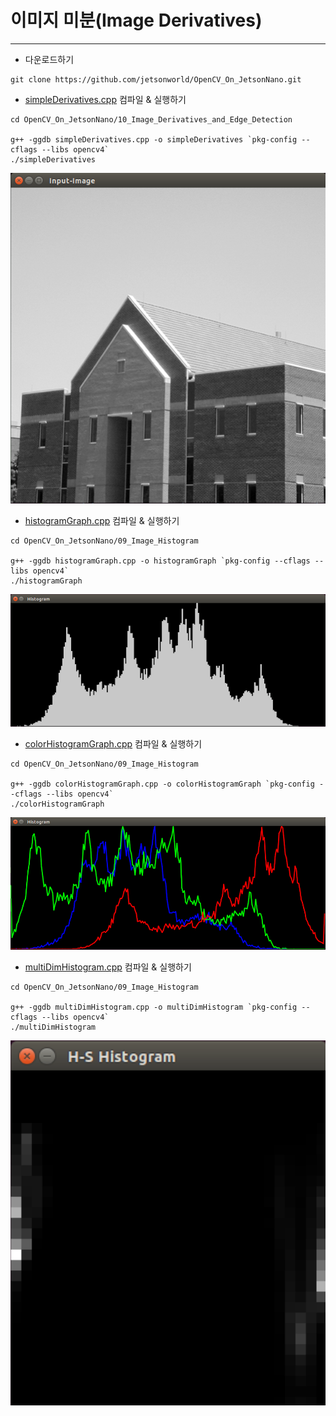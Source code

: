 # 이미지 미분(Image Derivatives)
***
* 다운로드하기
```
git clone https://github.com/jetsonworld/OpenCV_On_JetsonNano.git
```

* [simpleDerivatives.cpp](https://raw.githubusercontent.com/jetsonworld/OpenCV_On_JetsonNano/master/10_Image_Derivatives_and_Edge_Detection/simpleDerivatives.cpp) 컴파일 & 실행하기
```
cd OpenCV_On_JetsonNano/10_Image_Derivatives_and_Edge_Detection

g++ -ggdb simpleDerivatives.cpp -o simpleDerivatives `pkg-config --cflags --libs opencv4`
./simpleDerivatives
```

![simpleDerivatives_input.png](https://raw.githubusercontent.com/jetsonworld/OpenCV_On_JetsonNano/master/10_Image_Derivatives_and_Edge_Detection/simpleDerivatives_input.png)

* [histogramGraph.cpp](https://raw.githubusercontent.com/jetsonworld/OpenCV_On_JetsonNano/master/09_Image_Histogram/histogramGraph.cpp) 컴파일 & 실행하기
```
cd OpenCV_On_JetsonNano/09_Image_Histogram

g++ -ggdb histogramGraph.cpp -o histogramGraph `pkg-config --cflags --libs opencv4`
./histogramGraph
```

![histogramGraph.png](https://raw.githubusercontent.com/jetsonworld/OpenCV_On_JetsonNano/master/09_Image_Histogram/histogramGraph.png)


* [colorHistogramGraph.cpp](https://raw.githubusercontent.com/jetsonworld/OpenCV_On_JetsonNano/master/09_Image_Histogram/colorHistogramGraph.cpp) 컴파일 & 실행하기
```
cd OpenCV_On_JetsonNano/09_Image_Histogram

g++ -ggdb colorHistogramGraph.cpp -o colorHistogramGraph `pkg-config --cflags --libs opencv4`
./colorHistogramGraph
```

![histogramGraph.png](https://raw.githubusercontent.com/jetsonworld/OpenCV_On_JetsonNano/master/09_Image_Histogram/colorHistogramGraph.png)


* [multiDimHistogram.cpp](https://raw.githubusercontent.com/jetsonworld/OpenCV_On_JetsonNano/master/09_Image_Histogram/multiDimHistogram.cpp) 컴파일 & 실행하기
```
cd OpenCV_On_JetsonNano/09_Image_Histogram

g++ -ggdb multiDimHistogram.cpp -o multiDimHistogram `pkg-config --cflags --libs opencv4`
./multiDimHistogram
```

![multiDimHistogram.png](https://raw.githubusercontent.com/jetsonworld/OpenCV_On_JetsonNano/master/09_Image_Histogram/multiDimHistogram.png)
